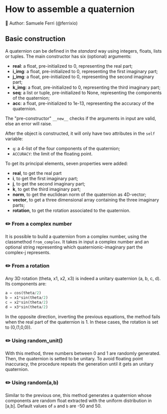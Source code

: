 # How to assemble a quaternion

🐉 Author: Samuele Ferri (@ferrixio)

## Basic construction

A quaternion can be defined in the _standard_ way using integers, floats, lists or tuples. The main constructor has six (optional) arguments:

+ **real**: a float, pre-initialized to 0, representing the real part;
+ **i_img**: a float, pre-initialized to 0, representing the first imaginary part;
+ **j_img**: a float, pre-initialized to 0, representing the second imaginary part;
+ **k_img**: a float, pre-initialized to 0, representing the third imaginary part;
+ **seq**: a list or tuple, pre-initialized to None, representing the components of the quaternion;
+ **acc**: a float, pre-initialized to 1e-13, representing the accuracy of the quaternion.

The "pre-constructor" `__new__` checks if the arguments in input are valid, else an error will raise.

After the object is constructed, it will only have two attributes in the `self` variable:

- `q`: a 4-list of the four components of the quaternion;
- `ACCURACY`: the limit of the floating point.

To get its principal elements, seven properties were added:

+ **real**, to get the real part
+ **i**, to get the first imaginary part;
+ **j**, to get the second imaginary part;
+ **k**, to get the third imaginary part;
+ **norm**, to get the euclidean norm of the quaternion as 4D-vector;
+ **vector**, to get a three dimensional array containing the three imaginary parts;
+ **rotation**, to get the rotation associated to the quaternion.

### :pencil2: From a complex number

It is possible to build a quaternion from a complex number, using the classmethod `from_complex`. It takes in input a complex number and an optional string representing which quaternionic-imaginary part the complex-j represents.

### :pencil2: From a rotation

Any 3D rotation (theta, x1, x2, x3) is indeed a unitary quaternion (a, b, c, d). Its components are:

```py
a = cos(theta/2)
b = x1*sin(theta/2)
c = x2*sin(theta/2)
d = x3*sin(theta/2)
```

In the opposite direction, inverting the previous equations, the method fails when the real part of the quaternion is 1. In these cases, the rotation is set to (0,(1,0,0)).

### :pencil2: Using random_unit()

With this method, three numbers between 0 and 1 are randomly generated. Then, the quaternion is setted to be unitary.
To avoid floating point inaccuracy, the procedure repeats the generation until it gets an unitary quaternion. 

### :pencil2: Using random(a,b)

Similar to the previous one, this method generates a quaternion whose components are random float extracted with the uniform distribution in [a,b]. Default values of `a` and `b` are -50 and 50. 

